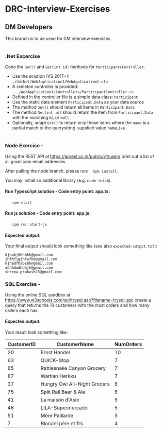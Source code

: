 # DRC-Interview-Exercises

## DM Developers
This branch is to be used for DM interview exercises. 
<br/><br/>

### .Net Excercise
Code the `Get()` and `Get(int id)` methods for `ParticipantsController`.

- Use the solution (VS 2017+): `./dotNet/WebApplication1/WebApplication1.sln`
- A skeleton controller is provided: `.../WebApplication1/Controllers/ParticipantController.cs`
- Defined in the controller file is a simple data class: `Participant`
- Use the static data element `Participant.Data` as your data source
- The method `Get()` should return all items in `Participant.Data`
- The method `Get(int id)` should return the item from `Participant.Data` with the matching id, or `null`
- Optionally, adapt `Get()` to return only those items where the `name` is a partial match to the querystring-supplied value `nameLike`
<br/><br/>

### Node Exercise -
Using the REST API at https://gorest.co.in/public/v1/users print out a list of all gmail.com email addresses.

After pulling the node branch, please run: &nbsp;&nbsp; ```npm install```.

You may install an additional library (e.g. `node-fetch`).

#### Run Typescript solution - Code entry point: app.ts:
&nbsp;&nbsp;&nbsp;&nbsp;&nbsp;&nbsp;```npm start```

#### Run js solution - Code entry point: app.js:
&nbsp;&nbsp;&nbsp;&nbsp;&nbsp;&nbsp;```npm run start-js```

#### Expected output:
Your final output should look something like (see also `expected-output.txt`):
```
kjhakjhhhhhk@gmail.com
jhfhfigjhfwfhk@gmail.com
kjhadfhsbsbk@gmail.com
adhhdodhdajk@gmail.com
shreya.prakash23@gmail.com
```


### SQL Exercise -
Using the online SQL sandbox at https://www.w3schools.com/sql/trysql.asp?filename=trysql_asc create a query that returns the 10 customers with the most orders and how many orders each has.

#### Expected output:
Your result look something like:

|CustomerID   |CustomerName   |NumOrders   |
|---|---|---|
|20|	Ernst Handel	|10|
|63|	QUICK-Stop	|7|
|65|	Rattlesnake Canyon Grocery	|7|
|87|	Wartian Herkku	|7|
|37|	Hungry Owl All-Night Grocers	|6|
|75|	Split Rail Beer & Ale	|6|
|41|	La maison d'Asie	|5|
|46|	LILA-Supermercado	|5|
|51|	Mère Paillarde	|5|
|7|	Blondel père et fils	|4|

